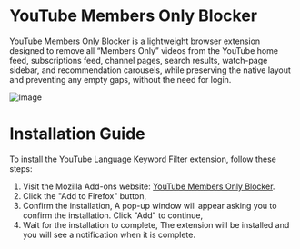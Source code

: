 # YouTube Members Only Blocker
YouTube Members Only Blocker is a lightweight browser extension designed to remove all “Members Only” videos from the YouTube home feed, subscriptions feed, channel pages, search results, watch-page sidebar, and recommendation carousels, while preserving the native layout and preventing any empty gaps, without the need for login.


![Image](https://github.com/user-attachments/assets/d41b5b12-96ce-4d55-a44e-6080d6c88dc2)

# Installation Guide

To install the YouTube Language Keyword Filter extension, follow these steps:

1. Visit the Mozilla Add-ons website: [YouTube Members Only Blocker](https://addons.mozilla.org/en-US/firefox/addon/youtube-members-only-blocker/).
2. Click the "Add to Firefox" button,
3. Confirm the installation, A pop-up window will appear asking you to confirm the installation. Click "Add" to continue,
4. Wait for the installation to complete, The extension will be installed and you will see a notification when it is complete.
